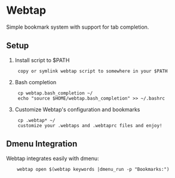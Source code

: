 # Webtap

Simple bookmark system with support for tab completion.

## Setup

1. Install script to $PATH

		copy or symlink webtap script to somewhere in your $PATH

2. Bash completion

		cp webtap.bash_completion ~/
		echo "source $HOME/webtap.bash_completion" >> ~/.bashrc

3. Customize Webtap's configuration and bookmarks

		cp .webtap* ~/
		customize your .webtaps and .webtaprc files and enjoy!

## Dmenu Integration

Webtap integrates easily with dmenu:

		webtap open $(webtap keywords |dmenu_run -p "Bookmarks:")

